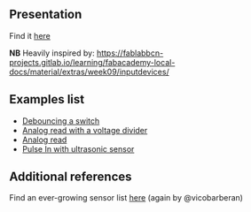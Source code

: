 ## Presentation

Find it [here](presentations/MRAC_HARDWARE_II_2021_D1.pdf)

**NB**
Heavily inspired by: https://fablabbcn-projects.gitlab.io/learning/fabacademy-local-docs/material/extras/week09/inputdevices/

## Examples list

- [Debouncing a switch](examples/debouncing.ino)
- [Analog read with a voltage divider](examples/analog_read.ino)
- [Analog read](examples/thermistor.cpp)
- [Pulse In with ultrasonic sensor](examples/ultrasonic_sensor.cpp)

## Additional references

Find an ever-growing sensor list [here](https://hackmd.io/xAjS5n_ASTOmX9EhacRRhw?view) (again by @vicobarberan)
